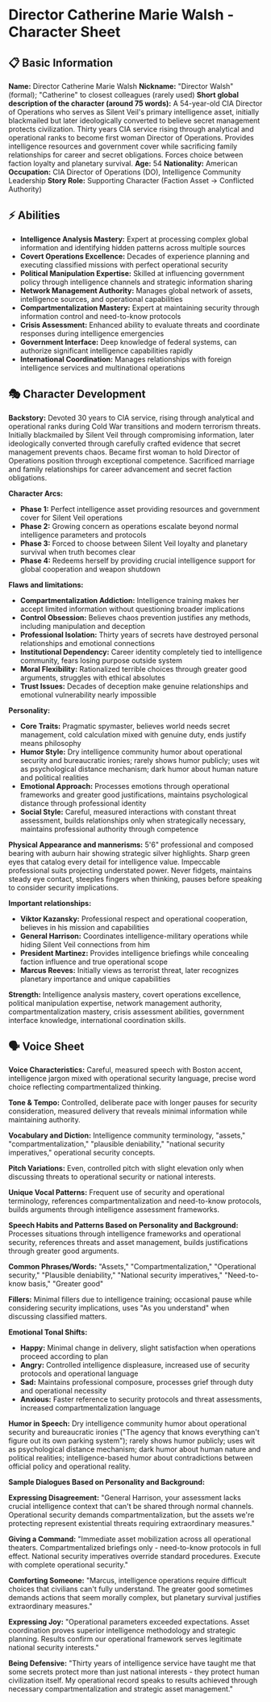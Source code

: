 # Director Catherine Marie Walsh - Character Sheet

## 📋 Basic Information
**Name:** Director Catherine Marie Walsh
**Nickname:** "Director Walsh" (formal); "Catherine" to closest colleagues (rarely used)
**Short global description of the character (around 75 words):** A 54-year-old CIA Director of Operations who serves as Silent Veil's primary intelligence asset, initially blackmailed but later ideologically converted to believe secret management protects civilization. Thirty years CIA service rising through analytical and operational ranks to become first woman Director of Operations. Provides intelligence resources and government cover while sacrificing family relationships for career and secret obligations. Forces choice between faction loyalty and planetary survival.
**Age:** 54
**Nationality:** American
**Occupation:** CIA Director of Operations (DO), Intelligence Community Leadership
**Story Role:** Supporting Character (Faction Asset → Conflicted Authority)

## ⚡ Abilities
- **Intelligence Analysis Mastery:** Expert at processing complex global information and identifying hidden patterns across multiple sources
- **Covert Operations Excellence:** Decades of experience planning and executing classified missions with perfect operational security
- **Political Manipulation Expertise:** Skilled at influencing government policy through intelligence channels and strategic information sharing
- **Network Management Authority:** Manages global network of assets, intelligence sources, and operational capabilities
- **Compartmentalization Mastery:** Expert at maintaining security through information control and need-to-know protocols
- **Crisis Assessment:** Enhanced ability to evaluate threats and coordinate responses during intelligence emergencies
- **Government Interface:** Deep knowledge of federal systems, can authorize significant intelligence capabilities rapidly
- **International Coordination:** Manages relationships with foreign intelligence services and multinational operations

## 🎭 Character Development
**Backstory:** Devoted 30 years to CIA service, rising through analytical and operational ranks during Cold War transitions and modern terrorism threats. Initially blackmailed by Silent Veil through compromising information, later ideologically converted through carefully crafted evidence that secret management prevents chaos. Became first woman to hold Director of Operations position through exceptional competence. Sacrificed marriage and family relationships for career advancement and secret faction obligations.

**Character Arcs:**
- **Phase 1:** Perfect intelligence asset providing resources and government cover for Silent Veil operations
- **Phase 2:** Growing concern as operations escalate beyond normal intelligence parameters and protocols
- **Phase 3:** Forced to choose between Silent Veil loyalty and planetary survival when truth becomes clear
- **Phase 4:** Redeems herself by providing crucial intelligence support for global cooperation and weapon shutdown

**Flaws and limitations:**
- **Compartmentalization Addiction:** Intelligence training makes her accept limited information without questioning broader implications
- **Control Obsession:** Believes chaos prevention justifies any methods, including manipulation and deception
- **Professional Isolation:** Thirty years of secrets have destroyed personal relationships and emotional connections
- **Institutional Dependency:** Career identity completely tied to intelligence community, fears losing purpose outside system
- **Moral Flexibility:** Rationalized terrible choices through greater good arguments, struggles with ethical absolutes
- **Trust Issues:** Decades of deception make genuine relationships and emotional vulnerability nearly impossible

**Personality:**
- **Core Traits:** Pragmatic spymaster, believes world needs secret management, cold calculation mixed with genuine duty, ends justify means philosophy
- **Humor Style:** Dry intelligence community humor about operational security and bureaucratic ironies; rarely shows humor publicly; uses wit as psychological distance mechanism; dark humor about human nature and political realities
- **Emotional Approach:** Processes emotions through operational frameworks and greater good justifications, maintains psychological distance through professional identity
- **Social Style:** Careful, measured interactions with constant threat assessment, builds relationships only when strategically necessary, maintains professional authority through competence

**Physical Appearance and mannerisms:** 5'6" professional and composed bearing with auburn hair showing strategic silver highlights. Sharp green eyes that catalog every detail for intelligence value. Impeccable professional suits projecting understated power. Never fidgets, maintains steady eye contact, steeples fingers when thinking, pauses before speaking to consider security implications.

**Important relationships:**
- **Viktor Kazansky:** Professional respect and operational cooperation, believes in his mission and capabilities
- **General Harrison:** Coordinates intelligence-military operations while hiding Silent Veil connections from him
- **President Martinez:** Provides intelligence briefings while concealing faction influence and true operational scope
- **Marcus Reeves:** Initially views as terrorist threat, later recognizes planetary importance and unique capabilities

**Strength:** Intelligence analysis mastery, covert operations excellence, political manipulation expertise, network management authority, compartmentalization mastery, crisis assessment abilities, government interface knowledge, international coordination skills.

## 🗣️ Voice Sheet
**Voice Characteristics:** Careful, measured speech with Boston accent, intelligence jargon mixed with operational security language, precise word choice reflecting compartmentalized thinking.

**Tone & Tempo:** Controlled, deliberate pace with longer pauses for security consideration, measured delivery that reveals minimal information while maintaining authority.

**Vocabulary and Diction:** Intelligence community terminology, "assets," "compartmentalization," "plausible deniability," "national security imperatives," operational security concepts.

**Pitch Variations:** Even, controlled pitch with slight elevation only when discussing threats to operational security or national interests.

**Unique Vocal Patterns:** Frequent use of security and operational terminology, references compartmentalization and need-to-know protocols, builds arguments through intelligence assessment frameworks.

**Speech Habits and Patterns Based on Personality and Background:** Processes situations through intelligence frameworks and operational security, references threats and asset management, builds justifications through greater good arguments.

**Common Phrases/Words:** "Assets," "Compartmentalization," "Operational security," "Plausible deniability," "National security imperatives," "Need-to-know basis," "Greater good"

**Fillers:** Minimal fillers due to intelligence training; occasional pause while considering security implications, uses "As you understand" when discussing classified matters.

**Emotional Tonal Shifts:**
- **Happy:** Minimal change in delivery, slight satisfaction when operations proceed according to plan
- **Angry:** Controlled intelligence displeasure, increased use of security protocols and operational language
- **Sad:** Maintains professional composure, processes grief through duty and operational necessity
- **Anxious:** Faster reference to security protocols and threat assessments, increased compartmentalization language

**Humor in Speech:** Dry intelligence community humor about operational security and bureaucratic ironies ("The agency that knows everything can't figure out its own parking system"); rarely shows humor publicly; uses wit as psychological distance mechanism; dark humor about human nature and political realities; intelligence-based humor about contradictions between official policy and operational reality.

**Sample Dialogues Based on Personality and Background:**

**Expressing Disagreement:** "General Harrison, your assessment lacks crucial intelligence context that can't be shared through normal channels. Operational security demands compartmentalization, but the assets we're protecting represent existential threats requiring extraordinary measures."

**Giving a Command:** "Immediate asset mobilization across all operational theaters. Compartmentalized briefings only - need-to-know protocols in full effect. National security imperatives override standard procedures. Execute with complete operational security."

**Comforting Someone:** "Marcus, intelligence operations require difficult choices that civilians can't fully understand. The greater good sometimes demands actions that seem morally complex, but planetary survival justifies extraordinary measures."

**Expressing Joy:** "Operational parameters exceeded expectations. Asset coordination proves superior intelligence methodology and strategic planning. Results confirm our operational framework serves legitimate national security interests."

**Being Defensive:** "Thirty years of intelligence service have taught me that some secrets protect more than just national interests - they protect human civilization itself. My operational record speaks to results achieved through necessary compartmentalization and strategic asset management."
